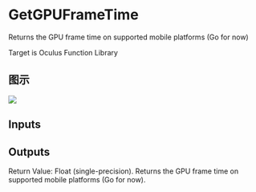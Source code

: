 # GetGPUFrameTime

Returns the GPU frame time on supported mobile platforms (Go for now)

Target is Oculus Function Library

## 图示

![]($-20221218-20150542.png)

## Inputs

## Outputs

Return Value: Float (single-precision). Returns the GPU frame time on supported mobile platforms (Go for now).

